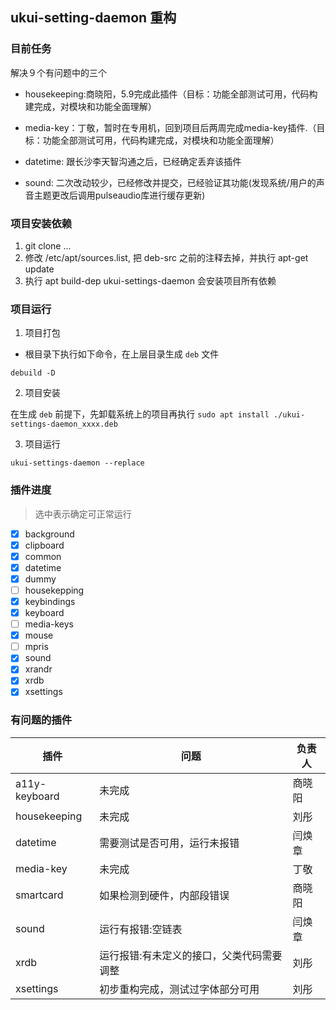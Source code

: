 ## ukui-setting-daemon 重构

### 目前任务
解决９个有问题中的三个
- housekeeping:商晓阳，5.9完成此插件（目标：功能全部测试可用，代码构建完成，对模块和功能全面理解）
- media-key：丁敬，暂时在专用机，回到项目后两周完成media-key插件.（目标：功能全部测试可用，代码构建完成，对模块和功能全面理解）

- datetime: 跟长沙李天智沟通之后，已经确定丢弃该插件
- sound: 二次改动较少，已经修改并提交，已经验证其功能(发现系统/用户的声音主题更改后调用pulseaudio库进行缓存更新)

### 项目安装依赖

1. git clone ...
2. 修改 /etc/apt/sources.list, 把 deb-src 之前的注释去掉，并执行 apt-get update
2. 执行 apt build-dep ukui-settings-daemon 会安装项目所有依赖

### 项目运行

1. 项目打包

- 根目录下执行如下命令，在上层目录生成 `deb` 文件

```shell
debuild -D
```

2. 项目安装

在生成 `deb` 前提下，先卸载系统上的项目再执行 `sudo apt install ./ukui-settings-daemon_xxxx.deb`

3. 项目运行

`ukui-settings-daemon --replace`

### 插件进度

> 选中表示确定可正常运行
- [x] background
- [x] clipboard
- [x] common
- [x] datetime
- [x] dummy
- [ ] housekepping
- [x] keybindings
- [x] keyboard
- [ ] media-keys
- [x] mouse
- [ ] mpris
- [x] sound
- [x] xrandr
- [x] xrdb
- [x] xsettings

### 有问题的插件

| 插件 | 问题 | 负责人 |
| --- | --- | --- |
| a11y-keyboard | 未完成 | 商晓阳 |
| housekeeping | 未完成 | 刘彤 |
| datetime | 需要测试是否可用，运行未报错 | 闫焕章 |
| media-key | 未完成| 丁敬 |
| smartcard | 如果检测到硬件，内部段错误 | 商晓阳 |
| sound | 运行有报错:空链表 | 闫焕章 |
| xrdb | 运行报错:有未定义的接口，父类代码需要调整| 刘彤 |
| xsettings | 初步重构完成，测试过字体部分可用| 刘彤 |
